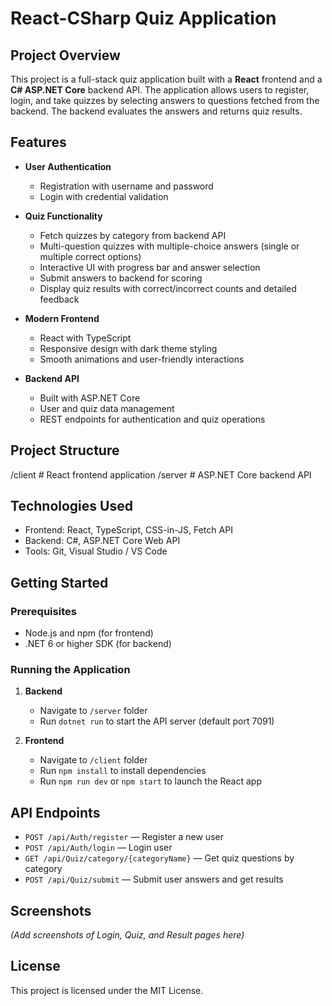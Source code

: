 # React-CSharp Quiz Application

## Project Overview

This project is a full-stack quiz application built with a **React** frontend and a **C# ASP.NET Core** backend API. The application allows users to register, login, and take quizzes by selecting answers to questions fetched from the backend. The backend evaluates the answers and returns quiz results.

## Features

- **User Authentication**  
  - Registration with username and password  
  - Login with credential validation  

- **Quiz Functionality**  
  - Fetch quizzes by category from backend API  
  - Multi-question quizzes with multiple-choice answers (single or multiple correct options)  
  - Interactive UI with progress bar and answer selection  
  - Submit answers to backend for scoring  
  - Display quiz results with correct/incorrect counts and detailed feedback  

- **Modern Frontend**  
  - React with TypeScript  
  - Responsive design with dark theme styling  
  - Smooth animations and user-friendly interactions  

- **Backend API**  
  - Built with ASP.NET Core  
  - User and quiz data management  
  - REST endpoints for authentication and quiz operations  

## Project Structure
/client # React frontend application
/server # ASP.NET Core backend API

## Technologies Used

- Frontend: React, TypeScript, CSS-in-JS, Fetch API  
- Backend: C#, ASP.NET Core Web API  
- Tools: Git, Visual Studio / VS Code  

## Getting Started

### Prerequisites

- Node.js and npm (for frontend)  
- .NET 6 or higher SDK (for backend)  

### Running the Application

1. **Backend**  
   - Navigate to `/server` folder  
   - Run `dotnet run` to start the API server (default port 7091)  

2. **Frontend**  
   - Navigate to `/client` folder  
   - Run `npm install` to install dependencies  
   - Run `npm run dev` or `npm start` to launch the React app  

## API Endpoints

- `POST /api/Auth/register` — Register a new user  
- `POST /api/Auth/login` — Login user  
- `GET /api/Quiz/category/{categoryName}` — Get quiz questions by category  
- `POST /api/Quiz/submit` — Submit user answers and get results  

## Screenshots

*(Add screenshots of Login, Quiz, and Result pages here)*

## License

This project is licensed under the MIT License.
